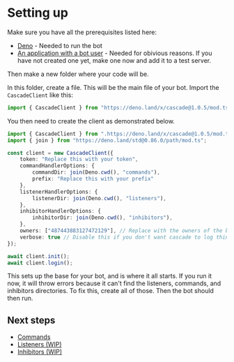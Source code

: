 # Setting up

Make sure you have all the prerequisites listed here:

* [Deno](https://deno.land/) - Needed to run the bot
* [An application with a bot user](https://discord.com/developers/applications/) - Needed for obivious reasons. If you have not created one yet, make one now and add it to a test server.

Then make a new folder where your code will be.

In this folder, create a file. This will be the main file of your bot. Import the `CascadeClient` like this:

```typescript
import { CascadeClient } from "https://deno.land/x/cascade@1.0.5/mod.ts";
```

You then need to create the client as demonstrated below.

```typescript
import { CascadeClient } from ".https://deno.land/x/cascade@1.0.5/mod.ts";
import { join } from "https://deno.land/std@0.86.0/path/mod.ts";

const client = new CascadeClient({
    token: "Replace this with your token",
    commandHandlerOptions: {
        commandDir: join(Deno.cwd(), "commands"),
        prefix: "Replace this with your prefix"
    },
    listenerHandlerOptions: {
        listenerDir: join(Deno.cwd(), "listeners"),
    },
    inhibitorHandlerOptions: {
        inhibitorDir: join(Deno.cwd(), "inhibitors"),
    },
    owners: ["487443883127472129"], // Replace with the owners of the bot's ids
    verbose: true // Disable this if you don't want cascade to log things
});

await client.init();
await client.login();
```

This sets up the base for your bot, and is where it all starts. If you run it now, it will throw errors because it can't find the listeners, commands, and inhibitors directories. To fix this, create all of those. Then the bot should then run.

## Next steps

* [Commands](commands.md)
* [Listeners \(WIP\)](listeners.md)
* [Inhibitors \(WIP\)](inhibitors.md)


